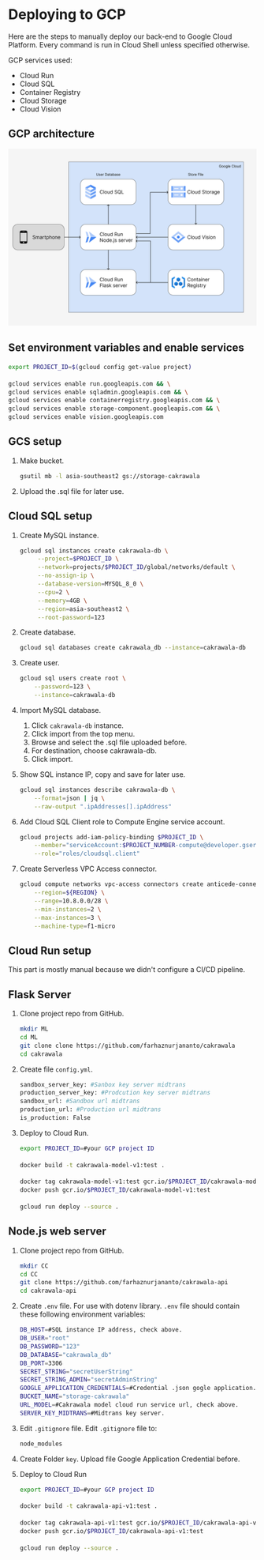 # Deploying to GCP

Here are the steps to manually deploy our back-end to Google Cloud Platform. Every command is run in Cloud Shell unless specified otherwise.

GCP services used:

- Cloud Run
- Cloud SQL
- Container Registry
- Cloud Storage
- Cloud Vision

## GCP architecture

![GCP architecture](Doc/GCloudArchitecture.png)

## Set environment variables and enable services

```bash
export PROJECT_ID=$(gcloud config get-value project)

gcloud services enable run.googleapis.com && \
gcloud services enable sqladmin.googleapis.com && \
gcloud services enable containerregistry.googleapis.com && \
gcloud services enable storage-component.googleapis.com && \
gcloud services enable vision.googleapis.com
```

## GCS setup

1. Make bucket.

   ```bash
   gsutil mb -l asia-southeast2 gs://storage-cakrawala
   ```

2. Upload the .sql file for later use.

## Cloud SQL setup

1. Create MySQL instance.

   ```bash
   gcloud sql instances create cakrawala-db \
        --project=$PROJECT_ID \
        --network=projects/$PROJECT_ID/global/networks/default \
        --no-assign-ip \
        --database-version=MYSQL_8_0 \
        --cpu=2 \
        --memory=4GB \
        --region=asia-southeast2 \
        --root-password=123
   ```

2. Create database.

   ```bash
   gcloud sql databases create cakrawala_db --instance=cakrawala-db
   ```

3. Create user.

   ```bash
   gcloud sql users create root \
       --password=123 \
       --instance=cakrawala-db
   ```

4. Import MySQL database.

   1. Click `cakrawala-db` instance.
   2. Click import from the top menu.
   3. Browse and select the .sql file uploaded before.
   4. For destination, choose cakrawala-db.
   5. Click import.

5. Show SQL instance IP, copy and save for later use.

   ```bash
   gcloud sql instances describe cakrawala-db \
       --format=json | jq \
       --raw-output ".ipAddresses[].ipAddress"
   ```

6. Add Cloud SQL Client role to Compute Engine service account.

   ```bash
   gcloud projects add-iam-policy-binding $PROJECT_ID \
       --member="serviceAccount:$PROJECT_NUMBER-compute@developer.gserviceaccount.com" \
       --role="roles/cloudsql.client"
   ```

7. Create Serverless VPC Access connector.

   ```bash
   gcloud compute networks vpc-access connectors create anticede-connector \
       --region=${REGION} \
       --range=10.8.0.0/28 \
       --min-instances=2 \
       --max-instances=3 \
       --machine-type=f1-micro
   ```

## Cloud Run setup

This part is mostly manual because we didn't configure a CI/CD pipeline.

## Flask Server

1. Clone project repo from GitHub.

   ```bash
   mkdir ML
   cd ML
   git clone clone https://github.com/farhaznurjananto/cakrawala
   cd cakrawala
   ```

2. Create file `config.yml`.

   ```bash
   sandbox_server_key: #Sanbox key server midtrans
   production_server_key: #Prodcution key server midtrans
   sandbox_url: #Sandbox url midtrans
   production_url: #Production url midtrans
   is_production: False
   ```

3. Deploy to Cloud Run.

   ```bash
   export PROJECT_ID=#your GCP project ID

   docker build -t cakrawala-model-v1:test .

   docker tag cakrawala-model-v1:test gcr.io/$PROJECT_ID/cakrawala-model-v1:test
   docker push gcr.io/$PROJECT_ID/cakrawala-model-v1:test

   gcloud run deploy --source .
   ```

## Node.js web server

1. Clone project repo from GitHub.

   ```bash
   mkdir CC
   cd CC
   git clone https://github.com/farhaznurjananto/cakrawala-api
   cd cakrawala-api
   ```

2. Create `.env` file.
   For use with dotenv library. `.env` file should contain these following environment variables:

   ```bash
   DB_HOST=#SQL instance IP address, check above.
   DB_USER="root"
   DB_PASSWORD="123"
   DB_DATABASE="cakrawala_db"
   DB_PORT=3306
   SECRET_STRING="secretUserString"
   SECRET_STRING_ADMIN="secretAdminString"
   GOOGLE_APPLICATION_CREDENTIALS=#Credential .json gogle application.
   BUCKET_NAME="storage-cakrawala"
   URL_MODEL=#Cakrawala model cloud run service url, check above.
   SERVER_KEY_MIDTRANS=#Midtrans key server.
   ```

3. Edit `.gitignore` file. Edit `.gitignore` file to:

   ```bash
   node_modules
   ```

4. Create Folder `key`. Upload file Google Application Credential before.

5. Deploy to Cloud Run

   ```bash
   export PROJECT_ID=#your GCP project ID

   docker build -t cakrawala-api-v1:test .

   docker tag cakrawala-api-v1:test gcr.io/$PROJECT_ID/cakrawala-api-v1:test
   docker push gcr.io/$PROJECT_ID/cakrawala-api-v1:test

   gcloud run deploy --source .
   ```
